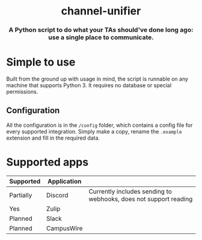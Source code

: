 <p align="center">
    <h1 align="center">channel-unifier</h1>
    <h3 align="center">A Python script to do what your TAs should've done long ago: use a single place to communicate.</h3>
</p>

# Simple to use
Built from the ground up with usage in mind, the script is runnable on any machine that supports Python 3. It requires no database or special permissions.

## Configuration
All the configuration is in the `/config` folder, which contains a config file for every supported integration. Simply make a copy, rename the `.example` extension and fill in the required data.

# Supported apps
| Supported | Application |                                                                  |
|-----------|-------------|------------------------------------------------------------------|
| Partially | Discord     | Currently includes sending to webhooks, does not support reading |
| Yes       | Zulip       |                                                                  |
| Planned   | Slack       |                                                                  |
| Planned   | CampusWire  |                                                                  |


